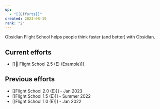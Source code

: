 ```yaml
---
up:
  - "[[Efforts]]"
created: 2023-08-19
rank: "2"
---
```

Obsidian Flight School helps people think faster (and better) with Obsidian.

## Current efforts
- [[🚀 Flight School 2.5 (E) (Example)]]


## Previous efforts

- [[Flight School 2.0 (E)]] - Jan 2023
- [[Flight School 1.5 (E)]] - Summer 2022
- [[Flight School 1.0 (E)]] - Jan 2022
